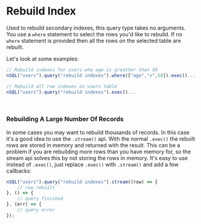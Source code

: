 # Rebuild Index

Used to rebuild secondary indexes, this query type takes no arguments. You use a `where` statement to select the rows you'd like to rebuild. If no `where` statement is provided then all the rows on the selected table are rebuilt.

Let's look at some examples:

```typescript
// Rebuild indexes for users who age is greather than 50
nSQL("users").query("rebuild indexes").where(["age",">",50]).exec()...​

// Rebuild all row indexes on users table
nSQL("users").query("rebuild indexes").exec()...
```

​

### Rebuilding A Large Number Of Records <a id="upserting-a-large-number-of-records"></a>

In some cases you may want to rebuild thousands of records. In this case it's a good idea to use the `.stream()` api. With the normal `.exec()` the rebuilt rows are stored in memory and returned with the result. This can be a problem if you are rebuilding more rows than you have memory for, so the stream api solves this by not storing the rows in memory. It's easy to use instead of `.exec()`, just replace `.exec()` with `.stream()` and add a few callbacks:

```typescript
nSQL("users").query("rebuild indexes").stream((row) => {    
    // row rebuilt
}, () => {    
    // query finished
}, (err) => {    
    // query error
});
```
